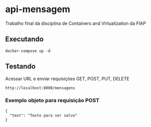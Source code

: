 # api-mensagem
Trabalho final da disciplina de Containers and Virtualization da FIAP

## Executando

```
docker-compose up -d
```

## Testando

Acessar URL e enviar requisições GET, POST, PUT, DELETE

```
http://localhost:8000/mensagens
```

### Exemplo objeto para requisição POST 

```
{
  "text": "Texto para ser salvo"
}
```

